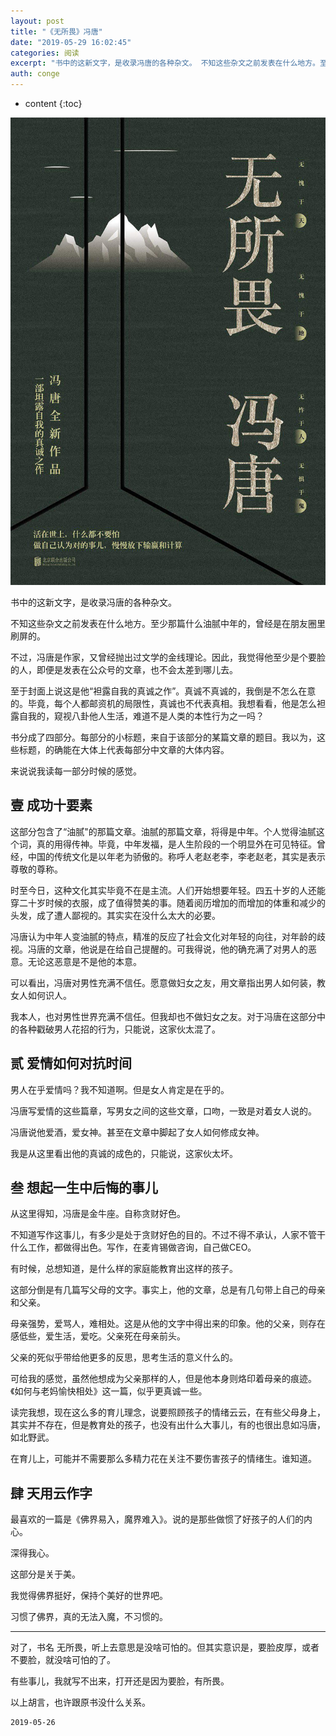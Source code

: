 ```yaml
---
layout: post
title: "《无所畏》冯唐"
date: "2019-05-29 16:02:45"
categories: 阅读
excerpt: "书中的这新文字，是收录冯唐的各种杂文。 不知这些杂文之前发表在什么地方。至少那篇什么油腻中年的，曾经是在朋友圈里刷屏的。 不过，冯唐是作家，又曾..."
auth: conge
---
```

* content
{:toc}

![ ](/assets/images/阅读/118382-f4a3b8f9a1c9752c.png)

书中的这新文字，是收录冯唐的各种杂文。

不知这些杂文之前发表在什么地方。至少那篇什么油腻中年的，曾经是在朋友圈里刷屏的。

不过，冯唐是作家，又曾经抛出过文学的金线理论。因此，我觉得他至少是个要脸的人，即便是发表在公众号的文章，也不会太差到哪儿去。

至于封面上说这是他“袒露自我的真诚之作”。真诚不真诚的，我倒是不怎么在意的。毕竟，每个人都邮资机的局限性，真诚也不代表真相。我想看看，他是怎么袒露自我的，窥视八卦他人生活，难道不是人类的本性行为之一吗？

书分成了四部分。每部分的小标题，来自于该部分的某篇文章的题目。我以为，这些标题，的确能在大体上代表每部分中文章的大体内容。

来说说我读每一部分时候的感觉。

## 壹 成功十要素

这部分包含了“油腻"的那篇文章。油腻的那篇文章，将得是中年。个人觉得油腻这个词，真的用得传神。毕竟，中年发福，是人生阶段的一个明显外在可见特征。曾经，中国的传统文化是以年老为骄傲的。称呼人老赵老李，李老赵老，其实是表示尊敬的尊称。

时至今日，这种文化其实毕竟不在是主流。人们开始想要年轻。四五十岁的人还能穿二十岁时候的衣服，成了值得赞美的事。随着阅历增加的而增加的体重和减少的头发，成了遭人鄙视的。其实实在没什么太大的必要。

冯唐认为中年人变油腻的特点，精准的反应了社会文化对年轻的向往，对年龄的歧视。冯唐的文章，他说是在给自己提醒的。可我得说，他的确充满了对男人的恶意。无论这恶意是不是他的本意。

可以看出，冯唐对男性充满不信任。愿意做妇女之友，用文章指出男人如何装，教女人如何识人。

我本人，也对男性世界充满不信任。但我却也不做妇女之友。对于冯唐在这部分中的各种戳破男人花招的行为，只能说，这家伙太混了。

## 贰 爱情如何对抗时间

男人在乎爱情吗？我不知道啊。但是女人肯定是在乎的。

冯唐写爱情的这些篇章，写男女之间的这些文章，口吻，一致是对着女人说的。

冯唐说他爱酒，爱女神。甚至在文章中脚起了女人如何修成女神。

我是从这里看出他的真诚的成色的，只能说，这家伙太坏。


## 叁 想起一生中后悔的事儿

从这里得知，冯唐是金牛座。自称贪财好色。

不知道写作这事儿，有多少是处于贪财好色的目的。不过不得不承认，人家不管干什么工作，都做得出色。写作，在麦肯锡做咨询，自己做CEO。

有时候，总想知道，是什么样的家庭能教育出这样的孩子。

这部分倒是有几篇写父母的文字。事实上，他的文章，总是有几句带上自己的母亲和父亲。

母亲强势，爱骂人，难相处。这是从他的文字中得出来的印象。他的父亲，则存在感低些，爱生活，爱吃。父亲死在母亲前头。

父亲的死似乎带给他更多的反思，思考生活的意义什么的。

可给我的感觉，虽然他想成为父亲那样的人，但是他本身则烙印着母亲的痕迹。《如何与老妈愉快相处》这一篇，似乎更真诚一些。

读完我想，现在这么多的育儿理念，说要照顾孩子的情绪云云，在有些父母身上，其实并不存在，但是教育处的孩子，也没有出什么大事儿，有的也很出息如冯唐，如北野武。

在育儿上，可能并不需要那么多精力花在关注不要伤害孩子的情绪生。谁知道。

## 肆 天用云作字

最喜欢的一篇是《佛界易入，魔界难入》。说的是那些做惯了好孩子的人们的内心。

深得我心。

这部分是关于美。

我觉得佛界挺好，保持个美好的世界吧。

习惯了佛界，真的无法入魔，不习惯的。

----

对了，书名 无所畏，听上去意思是没啥可怕的。但其实意识是，要脸皮厚，或者不要脸，就没啥可怕的了。

有些事儿，我就写不出来，打开还是因为要脸，有所畏。

以上胡言，也许跟原书没什么关系。

```
2019-05-26
```
